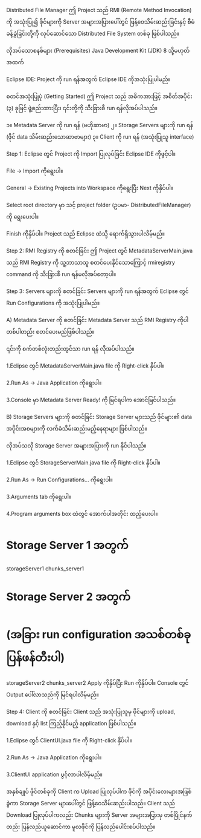 Distributed File Manager
ဤ Project သည် RMI (Remote Method Invocation) ကို အသုံးပြု၍ ဖိုင်များကို Server အများအပြားပေါ်တွင် ဖြန့်ဝေသိမ်းဆည်းခြင်းနှင့် စီမံခန့်ခွဲခြင်းတို့ကို လုပ်ဆောင်သော Distributed File System  တစ်ခု ဖြစ်ပါသည်။

လိုအပ်သောစနစ်များ (Prerequisites)
Java Development Kit (JDK) 8 သို့မဟုတ် အထက်

Eclipse IDE: Project ကို run ရန်အတွက် Eclipse IDE ကိုအသုံးပြုပါမည်။

စတင်အသုံးပြုပုံ (Getting Started)
ဤ Project သည် အဓိကအားဖြင့် အစိတ်အပိုင်း (၃) ခုဖြင့် ဖွဲ့စည်းထားပြီး၊ ၎င်းတို့ကို သီးခြားစီ run ရန်လိုအပ်ပါသည်။

၁။ Metadata Server ကို run ရန် (ဗဟိုဆာဗာ)
၂။ Storage Servers များကို run ရန် (ဖိုင် data သိမ်းဆည်းသောဆာဗာများ)
၃။ Client ကို run ရန် (အသုံးပြုသူ interface)

Step 1: Eclipse တွင် Project ကို Import ပြုလုပ်ခြင်း
Eclipse IDE ကိုဖွင့်ပါ။

File -> Import ကိုရွေးပါ။

General -> Existing Projects into Workspace ကိုရွေးပြီး Next ကိုနှိပ်ပါ။

Select root directory မှာ သင့် project folder (ဥပမာ- DistributedFileManager) ကို ရွေးပေးပါ။

Finish ကိုနှိပ်ပါ။ Project သည် Eclipse ထဲသို့ ရောက်ရှိသွားပါလိမ့်မည်။

Step 2: RMI Registry ကို စတင်ခြင်း
ဤ Project တွင် MetadataServerMain.java သည် RMI Registry ကို သူ့ဘာသာသူ စတင်ပေးနိုင်သောကြောင့် rmiregistry command ကို သီးခြားစီ run ရန်မလိုအပ်တော့ပါ။

Step 3: Servers များကို စတင်ခြင်း
Servers များကို run ရန်အတွက် Eclipse တွင် Run Configurations ကို အသုံးပြုပါမည်။

A) Metadata Server ကို စတင်ခြင်း
Metadata Server သည် RMI Registry ကိုပါ တစ်ပါတည်း စတင်ပေးမည်ဖြစ်ပါသည်။

၎င်းကို စက်တစ်လုံးတည်းတွင်သာ run ရန် လိုအပ်ပါသည်။

1.Eclipse တွင် MetadataServerMain.java file ကို Right-click နှိပ်ပါ။

2.Run As -> Java Application ကိုရွေးပါ။

3.Console မှာ Metadata Server Ready! ကို မြင်ရပါက အောင်မြင်ပါသည်။

B) Storage Servers များကို စတင်ခြင်း
Storage Server များသည် ဖိုင်များ၏ data အပိုင်းအစများကို လက်ခံသိမ်းဆည်းမည့်နေရာများ ဖြစ်ပါသည်။

လိုအပ်သလို Storage Server အများအပြားကို run နိုင်ပါသည်။

1.Eclipse တွင် StorageServerMain.java file ကို Right-click နှိပ်ပါ။

2.Run As -> Run Configurations... ကိုရွေးပါ။

3.Arguments tab ကိုရွေးပါ။

4.Program arguments box ထဲတွင် အောက်ပါအတိုင်း ထည့်ပေးပါ။

# Storage Server 1 အတွက်
storageServer1 chunks_server1

# Storage Server 2 အတွက်
# (အခြား run configuration အသစ်တစ်ခု ပြန်ဖန်တီးပါ)
storageServer2 chunks_server2
Apply ကိုနှိပ်ပြီး Run ကိုနှိပ်ပါ။ Console တွင် Output ပေါ်လာသည်ကို မြင်ရပါလိမ့်မည်။

Step 4: Client ကို စတင်ခြင်း
Client သည် အသုံးပြုသူမှ ဖိုင်များကို upload, download နှင့် list ကြည့်နိုင်မည့် application ဖြစ်ပါသည်။

1.Eclipse တွင် ClientUI.java file ကို Right-click နှိပ်ပါ။

2.Run As -> Java Application ကိုရွေးပါ။

3.ClientUI application ပွင့်လာပါလိမ့်မည်။

အနှစ်ချုပ်
ဖိုင်တစ်ခုကို Client က Upload ပြုလုပ်ပါက  ဖိုင်ကို အပိုင်းလေးများအဖြစ် ခွဲကာ Storage Server များပေါ်တွင် ဖြန့်ဝေသိမ်းဆည်းပါသည်။ Client သည်  Download ပြုလုပ်ပါကလည်း Chunks များကို Server အများအပြားမှ တစ်ပြိုင်နက်တည်း ပြန်လည်ယူဆောင်ကာ မူလဖိုင်ကို ပြန်လည်ပေါင်းစပ်ပါသည်။

